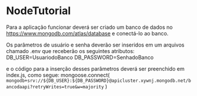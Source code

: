 # NodeTutorial

Para a aplicação funcionar deverá ser criado um banco de dados no https://www.mongodb.com/atlas/database e conectá-lo ao banco.

Os parâmetros de usuário e senha deverão ser inseridos em um arquivos chamado .env que receberão os seguintes atributos:
DB_USER=UsuariodoBanco
DB_PASSWORD=SenhadoBanco

e o código para a inserção desses parâmetros deverá ser preenchido em index.js, como segue:
mongoose.connect(
    `mongodb+srv://${DB_USER}:${DB_PASSWORD}@apicluster.xywnj.mongodb.net/bancodaapi?retryWrites=true&w=majority`
    )
